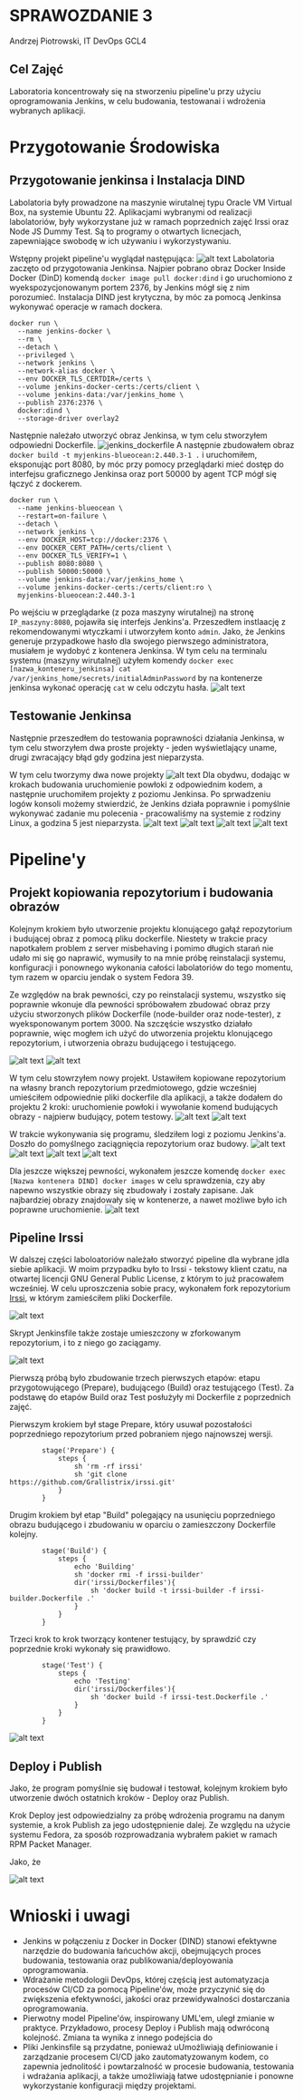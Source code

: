# SPRAWOZDANIE 3
Andrzej Piotrowski, IT
DevOps GCL4

## Cel Zajęć
Laboratoria koncentrowały się na stworzeniu pipeline'u przy użyciu oprogramowania Jenkins, w celu budowania, testowanai i wdrożenia wybranych aplikacji.

# Przygotowanie Środowiska
## Przygotowanie jenkinsa i Instalacja DIND
Labolatoria były prowadzone na maszynie wirutalnej typu Oracle VM Virtual Box, na systemie Ubuntu 22.
Aplikacjami wybranymi od realizacji labolatoriów, były wykorzystane już w ramach poprzednich zajęć Irssi oraz Node JS Dummy Test. Są to programy o otwartych licnecjach, zapewniające swobodę w ich używaniu i wykorzystywaniu.

Wstępny projekt pipeline'u wyglądał następująca:
![alt text](<Diagram bez tytułu.drawio.png>)
Labolatoria zaczęto od przygotowania Jenkinsa. Najpier pobrano obraz Docker Inside Docker (DinD) komendą `docker image pull docker:dind` i go uruchomiono z wyekspozycjonowanym portem 2376, by Jenkins mógł się z nim porozumieć. Instalacja DIND jest krytyczna, by móc za pomocą Jenkinsa wykonywać operacje w ramach dockera.
```
docker run \
  --name jenkins-docker \
  --rm \
  --detach \
  --privileged \
  --network jenkins \
  --network-alias docker \
  --env DOCKER_TLS_CERTDIR=/certs \
  --volume jenkins-docker-certs:/certs/client \
  --volume jenkins-data:/var/jenkins_home \
  --publish 2376:2376 \
  docker:dind \
  --storage-driver overlay2
```
Następnie należało utworzyć obraz Jenkinsa, w tym celu stworzyłem odpowiedni Dockerfile.
![jenkins_dockerfile](/images/jenkins_dockerfile.png)
A następnie zbudowałem obraz `docker build -t myjenkins-blueocean:2.440.3-1 .` i uruchomiłem, eksponując port 8080, by móc przy pomocy przeglądarki mieć dostęp do interfejsu graficznego Jenkinsa oraz port 50000 by agent TCP mógł się łączyć z dockerem.
```
docker run \
  --name jenkins-blueocean \
  --restart=on-failure \
  --detach \
  --network jenkins \
  --env DOCKER_HOST=tcp://docker:2376 \
  --env DOCKER_CERT_PATH=/certs/client \
  --env DOCKER_TLS_VERIFY=1 \
  --publish 8080:8080 \
  --publish 50000:50000 \
  --volume jenkins-data:/var/jenkins_home \
  --volume jenkins-docker-certs:/certs/client:ro \
  myjenkins-blueocean:2.440.3-1
```

Po wejściu w przeglądarke (z poza maszyny wirutalnej) na stronę `IP_maszyny:8080`, pojawiła się interfejs Jenkins'a. Przeszedłem instlaację z rekomendowanymi wtyczkami i utworzyłem konto `admin`. Jako, że Jenkins generuje przypadkowe hasło dla swojego pierwszego administratora, musiałem je wydobyć z kontenera Jenkinsa. W tym celu na terminalu systemu (maszyny wirutalnej) użyłem komendy `docker exec [nazwa_konteneru_jenkinsa] cat /var/jenkins_home/secrets/initialAdminPassword` by na kontenerze jenkinsa wykonać operację `cat` w celu odczytu hasła.
![alt text](images/jenkins_login.png)

## Testowanie Jenkinsa

Następnie przeszedłem do testowania poprawności działania Jenkinsa, w tym celu stworzyłem dwa proste projekty - jeden wyświetlający uname, drugi zwracający błąd gdy godzina jest nieparzysta. 

W tym celu tworzymy dwa nowe projekty
![alt text](images/uname_start.png)
Dla obydwu, dodając w krokach budowania uruchomienie powłoki z odpowiednim kodem, a następnie uruchomiłem projekty z poziomu Jenkinsa. Po sprwadzeniu logów konsoli możemy stwierdzić, że Jenkins działa poprawnie i pomyślnie wykonywać zadanie mu polecenia - pracowaliśmy na systemie z rodziny Linux, a godzina 5 jest nieparzysta.
![alt text](images/powloka_uname.png)
![alt text](images/log_uname.png)
![alt text](images/powloka_hour.png)
![alt text](images/err_code.png)

# Pipeline'y

## Projekt kopiowania repozytorium i budowania obrazów
Kolejnym krokiem było utworzenie projektu klonującego gałąź repozytorium i budującej obraz z pomocą pliku dockerfile. Niestety w trakcie pracy napotkałem problem z server misbehaving i pomimo długich starań nie udało mi się go naprawić, wymusiły to na mnie próbę reinstalacji systemu, konfiguracji i ponownego wykonania całości labolatoriów do tego momentu, tym razem w oparciu jendak o system Fedora 39.

Ze względów na brak pewności, czy po reinstalacji systemu, wszystko się poprawnie wkonuje dla pewności spróbowałem zbudować obraz przy użyciu stworzonych plików Dockerfile (node-builder oraz node-tester), z wyeksponowanym portem 3000. Na szczęście wszystko działało poprawnie, więc mogłem ich użyć do utworzenia projektu klonującego repozytorium, i utworzenia obrazu budującego i testującego.

![alt text](images/image-1.png)
![alt text](images/image-3.png)

W tym celu stowrzyłem nowy projekt. Ustawiłem kopiowane repozytorium na własny branch repozytorium przedmiotowego, gdzie wcześniej umieściłem odpowiednie pliki dockerfile dla aplikacji, a także dodałem do projektu 2 kroki: uruchomienie powłoki i wywołanie komend budujących obrazy - najpierw budujący, potem testowy.
![alt text](images/image-2.png)
![alt text](images/image-4.png)

W trakcie wykonywania się programu, śledziłem logi z poziomu Jenkins'a. Doszło do pomyślnego zaciągnięcia repozytorium oraz budowy.
![alt text](images/image-5.png)
![alt text](images/image-6.png)
![alt text](images/image-7.png)
![alt text](images/image-9.png)

Dla jeszcze większej pewności, wykonałem jeszcze komendę `docker exec [Nazwa kontenera DIND] docker images` w celu sprawdzenia, czy aby napewno wszystkie obrazy się zbudowały i zostały zapisane. Jak najbardziej obrazy znajdowały się w kontenerze, a nawet możliwe było ich poprawne uruchomienie.
![alt text](images/image-8.png)

## Pipeline Irssi

W dalszej części laboloatoriów należało stworzyć pipeline dla wybrane jdla siebie aplikacji. W moim przypadku było to Irssi - tekstowy klient czatu, na otwartej licencji GNU General Public License, z którym to już pracowałem wcześniej. W celu uproszczenia sobie pracy, wykonałem fork repozytorium [Irssi](https://github.com/Grallistrix/irssi), w którym zamieściłem pliki Dockerfile.

![alt text](images/image-10.png)

Skrypt Jenkinsfile także zostaje umieszczony w zforkowanym repozytorium, i to z niego go zaciągamy.

![alt text](images/SCM.png)

Pierwszą próbą było zbudowanie trzech pierwszych etapów: etapu przygotowującego (Prepare), budującego (Build) oraz testującego (Test). Za podstawę do etapów Build oraz Test posłużyły mi Dockerfile z poprzednich zajęć.

Pierwszym krokiem był stage Prepare, który usuwał pozostałości poprzedniego repozytorium przed pobraniem njego najnowszej wersji.
```
        stage('Prepare') {
            steps {
                sh 'rm -rf irssi'
                sh 'git clone https://github.com/Grallistrix/irssi.git'
            }
        }
```
Drugim krokiem był etap "Build" polegający na usunięciu poprzedniego obrazu budującego i zbudowaniu w oparciu o zamieszczony Dockerfile kolejny.
```
        stage('Build') {
            steps {
                echo 'Building'
                sh 'docker rmi -f irssi-builder'
                dir('irssi/Dockerfiles'){
                    sh 'docker build -t irssi-builder -f irssi-builder.Dockerfile .'
                }
            }
        }
```
Trzeci krok to krok tworzący kontener testujący, by sprawdzić czy poprzednie kroki wykonały się prawidłowo.
```
        stage('Test') {
            steps {
                echo 'Testing'
                dir('irssi/Dockerfiles'){
                    sh 'docker build -f irssi-test.Dockerfile .'
                }
            }
        }
```
![alt text](image.png)

## Deploy i Publish
Jako, że program pomyślnie się budował i testował, kolejnym krokiem było utworzenie dwóch ostatnich kroków - Deploy oraz Publish. 

Krok Deploy jest odpowiedzialny za próbę wdrożenia programu na danym systemie, a krok Publish za jego udostępnienie dalej. Ze względu na użycie systemu Fedora, za sposób rozprowadzania wybrałem pakiet w ramach RPM Packet Manager.

Jako, że 

![alt text](<Zrzut ekranu 2024-05-14 112408.png>)


# Wnioski i uwagi
- Jenkins w połączeniu z Docker in Docker (DIND) stanowi efektywne narzędzie do budowania łańcuchów akcji, obejmujących proces budowania, testowania oraz publikowania/deployowania oprogramowania.
- Wdrażanie metodologii DevOps, której częścią jest automatyzacja procesów CI/CD za pomocą Pipeline'ów, może przyczynić się do zwiększenia efektywności, jakości oraz przewidywalności dostarczania oprogramowania.
- Pierwotny model Pipeline'ów, inspirowany UML'em, uległ zmianie w praktyce. Przykładowo, procesy Deploy i Publish mają odwróconą kolejność. Zmiana ta wynika z innego podejścia do 
- Pliki Jenkinsfile są przydatne, ponieważ uUmożliwiają definiowanie i zarządzanie procesem CI/CD jako zautomatyzowanym kodem, co zapewnia jednolitość i powtarzalność w procesie budowania, testowania i wdrażania aplikacji, a także umożliwiają łatwe udostępnianie i ponowne wykorzystanie konfiguracji między projektami.

